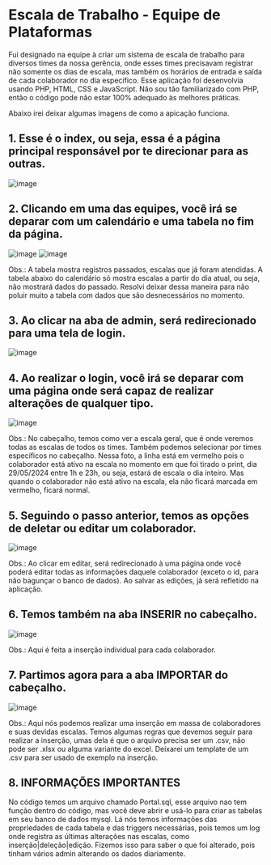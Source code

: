# Escala de Trabalho - Equipe de Plataformas
Fui designado na equipe à criar um sistema de escala de trabalho para diversos times da nossa gerência, onde esses times precisavam registrar não somente os dias de escala, mas também os horários de entrada e saída de cada colaborador no dia específico. Esse aplicação foi desenvolvia usando PHP, HTML, CSS e JavaScript.
Não sou tão familiarizado com PHP, então o código pode não estar 100% adequado às melhores práticas.

Abaixo irei deixar algumas imagens de como a apicação funciona.

## 1. Esse é o index, ou seja, essa é a página principal responsável por te direcionar para as outras.
![image](https://github.com/jparr2407/EscalaDeTrabalho-Plataformas/assets/144358738/e8bfe586-1344-4c6d-bd1d-0fa41cae9bfb)

## 2. Clicando em uma das equipes, você irá se deparar com um calendário e uma tabela no fim da página.
![image](https://github.com/jparr2407/EscalaDeTrabalho-Plataformas/assets/144358738/c7922fd9-90c7-469e-a48f-c1863ff8a239)
![image](https://github.com/jparr2407/EscalaDeTrabalho-Plataformas/assets/144358738/6ea582fa-ad0f-4f3c-a1ec-8d461e8435d9)

Obs.: A tabela mostra registros passados, escalas que já foram atendidas. A tabela abaixo do calendário só mostra escalas a partir do dia atual, ou seja, não mostrará dados do passado. Resolvi deixar dessa maneira para não poluir muito a tabela com dados que são desnecessários no momento.

## 3. Ao clicar na aba de admin, será redirecionado para uma tela de login.
![image](https://github.com/jparr2407/EscalaDeTrabalho-Plataformas/assets/144358738/9cba2a08-c9a8-4ab2-82c3-1482193b76ba)

## 4. Ao realizar o login, você irá se deparar com uma página onde será capaz de realizar alterações de qualquer tipo.
![image](https://github.com/jparr2407/EscalaDeTrabalho-Plataformas/assets/144358738/8d46fbc1-9e7d-4e4b-a38d-e8e30f6fd9dc)

Obs.: No cabeçalho, temos como ver a escala geral, que é onde veremos todas as escalas de todos os times. Também podemos selecionar por times específicos no cabeçalho.
Nessa foto, a linha está em vermelho pois o colaborador está ativo na escala no momento em que foi tirado o print, dia 29/05/2024 entre 1h e 23h, ou seja, estará de escala o dia inteiro. Mas quando o colaborador não está ativo na escala, ela não ficará marcada em vermelho, ficará normal.

## 5. Seguindo o passo anterior, temos as opções de deletar ou editar um colaborador.
![image](https://github.com/jparr2407/EscalaDeTrabalho-Plataformas/assets/144358738/b958a6fd-a033-463a-b54d-70b49167f01c)

Obs.: Ao clicar em editar, será redirecionado à uma página onde você poderá editar todas as informações daquele colaborador (exceto o id, para não bagunçar o banco de dados).
Ao salvar as edições, já será refletido na aplicação.

## 6. Temos também na aba INSERIR no cabeçalho.
![image](https://github.com/jparr2407/EscalaDeTrabalho-Plataformas/assets/144358738/5d26d341-77d0-47cf-8b89-59e11662c0ef)

Obs.: Aqui é feita a inserção individual para cada colaborador.

## 7. Partimos agora para a aba IMPORTAR do cabeçalho.
![image](https://github.com/jparr2407/EscalaDeTrabalho-Plataformas/assets/144358738/bbb58c28-65e5-41bd-ad2c-3a64cb3381b2)

Obs.: Aqui nós podemos realizar uma inserção em massa de colaboradores e suas devidas escalas. Temos algumas regras que devemos seguir para realizar a inserção, umas dela é que o arquivo precisa ser um .csv, não pode ser .xlsx ou alguma variante do excel.
Deixarei um template de um .csv para ser usado de exemplo na inserção.

## 8. INFORMAÇÕES IMPORTANTES

No código temos um arquivo chamado Portal.sql, esse arquivo nao tem função dentro do código, mas você deve abrir e usá-lo para criar as tabelas em seu banco de dados mysql. Lá nós temos informações das propriedades de cada tabela e das triggers necessárias, pois temos um log onde registra as últimas alterações nas escalas, como inserção|deleção|edição. Fizemos isso para saber o que foi alterado, pois tinham vários admin alterando os dados diariamente.
